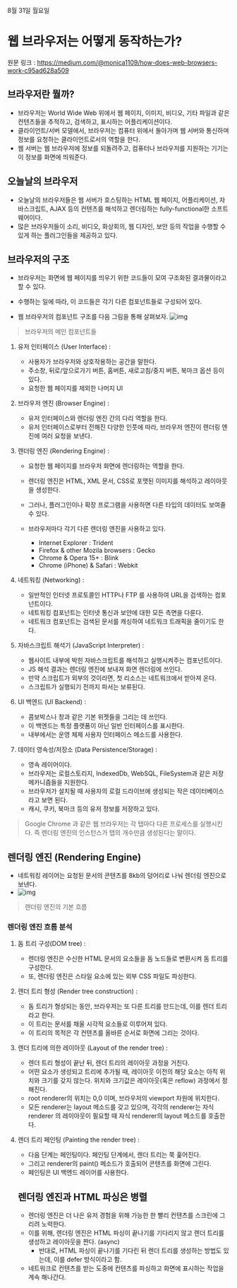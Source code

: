 8월 31일 월요일

# 웹 브라우저는 어떻게 동작하는가?



원문 링크 : https://medium.com/@monica1109/how-does-web-browsers-work-c95ad628a509







## 브라우저란 뭘까?

* 브라우저는 World Wide Web 위에서 웹 페이지, 이미지, 비디오, 기타 파일과 같은 컨텐츠들을 추적하고, 검색하고, 표시하는 어플리케이션이다.
* 클라이언트/서버 모델에서, 브라우저는 컴퓨터 위에서 돌아가며 웹 서버와 통신하며 정보를 요청하는 클라이언트로서의 역할을 한다.
* 웹 서버는 웹 브라우저에 정보를 되돌려주고, 컴퓨터나 브라우저를 지원하는 기기는 이 정보를 화면에 띄워준다.



## 오늘날의 브라우저

* 오늘날의 브라우저들은 웹 서버가 호스팅하는 HTML 웹 페이지, 어플리케이션, 자바스크립트, AJAX 등의 컨텐츠를 해석하고 렌더링하는 fully-functional한 소프트웨어이다.
* 많은 브라우저들이 소리, 비디오, 화상회의, 웹 디자인, 보안 등의 작업을 수행할 수 있게 하는 플러그인들을 제공하고 있다.



## 브라우저의 구조

* 브라우저는 화면에 웹 페이지를 띄우기 위한 코드들이 모여 구조화된 결과물이라고 할 수 있다.
* 수행하는 일에 따라, 이 코드들은 각기 다른 컴포넌트들로 구성되어 있다.

* 웹 브라우저의 컴포넌트 구조를 다음 그림을 통해 살펴보자.
![img](https://miro.medium.com/max/624/1*RL0pnuf_hmLJ76oY6DViZw.png)

> 브라우저의 메인 컴포넌트들



1. 유저 인터페이스 (User Interface) :

   * 사용자가 브라우저와 상호작용하는 공간을 말한다.
   * 주소창, 뒤로/앞으로가기 버튼, 홈버튼, 새로고침/중지 버튼, 북마크 옵션 등이 있다.
   * 요청한 웹 페이지를 제외한 나머지 UI

   

2. 브라우저 엔진 (Browser Engine) :

   * 유저 인터페이스와 렌더링 엔진 간의 다리 역할을 한다.
   * 유저 인터페이스로부터 전해진 다양한 인풋에 따라, 브라우저 엔진이 렌더링 엔진에 여러 요청을 보낸다.

   

3. 렌더링 엔진 (Rendering Engine) : 

   * 요청한 웹 페이지를 브라우저 화면에 렌더링하는 역할을 한다.

   * 렌더링 엔진은 HTML, XML 문서, CSS로 포맷된 이미지를 해석하고 레이아웃을 생성한다.

   * 그러나, 플러그인이나 확장 프로그램을 사용하면 다른 타입의 데이터도 보여줄 수 있다.

   * 브라우저마다 각기 다른 렌더링 엔진을 사용하고 있다.

     * Internet Explorer : Trident
     * Firefox & other Mozila browsers : Gecko
     * Chrome & Opera 15+ : Blink
     * Chrome (iPhone) & Safari : Webkit

     

4. 네트워킹 (Networking) :

   * 일반적인 인터넷 프로토콜인 HTTP나 FTP 를 사용하여  URL을 검색하는 컴포넌트이다.
   * 네트워킹 컴포넌트는 인터넷 통신과 보안에 대한 모든 측면을 다룬다.
   * 네트워크 컴포넌트는 검색된 문서를 캐싱하여 네트워크 트래픽을 줄이기도 한다.

   

5. 자바스크립트 해석기 (JavaScript Interpreter) :

   * 웹사이트 내부에 박힌 자바스크립트를 해석하고 실행시켜주는 컴포넌트이다.
   * JS 해석 결과는 렌더링 엔진에 보내져 화면 렌더링에 쓰인다.
   * 만약 스크립트가 외부의 것이라면, 첫 리소스는 네트워크에서 받아져 온다. 
   * 스크립트가 실행되기 전까지 파서는 보류된다.

   

6. UI 백엔드 (UI Backend) :

   * 콤보박스나 창과 같은 기본 위젯들을 그리는 데 쓰인다.
   * 이 백엔드는 특정 플랫폼이 아닌 일반 인터페이스를 표시한다.
   * 내부에서는 운영 체제 사용자 인터페이스 메소드를 사용한다.

   

7. 데이터 영속성/저장소 (Data Persistence/Storage) :

   * 영속 레이어이다.
   * 브라우저는 로컬스토리지, IndexedDb, WebSQL, FileSystem과 같은 저장 메카니즘들을 지원한다.
   * 브라우저가 설치될 때 사용자의 로컬 드라이브에 생성되는 작은 데이터베이스라고 보면 된다.
   * 캐시, 쿠키, 북마크 등의 유저 정보를 저장하고 있다.

> Google Chrome 과 같은 웹 브라우저는 각 탭마다 다른 프로세스를 실행시킨다. 즉 렌더링 엔진의 인스턴스가 탭의 개수만큼 생성된다는 말이다.





## 렌더링 엔진 (Rendering Engine)

* 네트워킹 레이어는 요청된 문서의 콘텐츠를 8kb의 덩어리로 나눠 렌더링 엔진으로 보낸다.
* ![img](https://miro.medium.com/max/750/1*cfQpu6Xvb7e9IiH4CCuiCg.png)

> 렌더링 엔진의 기본 흐름

### 렌더링 엔진 흐름 분석

1. 돔 트리 구성(DOM tree) :

   * 렌더링 엔진은 수신한 HTML 문서의 요소들을 돔 노드들로 변환시켜 돔 트리를 구성한다.
   * 또, 렌더링 엔진은 스타일 요소에 있는 외부 CSS 파일도 파싱한다.

   

2. 렌더 트리 형성 (Render tree construction) :

   * 돔 트리가 형성되는 동안, 브라우저는 또 다른 트리를 만드는데, 이를 렌더 트리 라고 한다.
   * 이 트리는 문서를 채울 시각적 요소들로 이루어져 있다.
   * 이 트리의 목적은 각 컨텐츠를 올바른 순서로 화면에 그리는 것이다.

   

3. 렌더 트리에 의한 레이아웃 (Layout of the render tree) :

   * 렌더 트리 형성이 끝난 뒤, 렌더 트리의 레이아웃 과정을 거친다.
   * 어떤 요소가 생성되고 트리에 추가될 때, 레이아웃 이전의 해당 요소는 아직 위치와 크기를 갖지 않는다. 위치와 크기값은 레이아웃(혹은 reflow) 과정에서 정해진다.
   * root renderer의 위치는 0,0 이며, 브라우저의 viewport 차원에 위치한다.
   * 모든 renderer는 layout 메소드를 갖고 있으며, 각각의 renderer는 자식 renderer 의 레이아웃이 필요할 때 자식 renderer의  layout 메소드를 호출한다.

   

4. 렌더 트리 페인팅 (Painting the render tree) :

   * 다음 단계는 페인팅이다. 페인팅 단계에서, 렌더 트리는 쭉 훑어진다.
   * 그리고 renderer의 paint() 메소드가 호출되어 콘텐츠를 화면에 그린다.
   * 페인팅은 UI 백엔드 레이어를 사용한다.

   

   ## 렌더링 엔진과 HTML 파싱은 병렬

   * 렌더링 엔진은 더 나은 유저 경험을 위해 가능한 한 빨리 컨텐츠를 스크린에 그리려 노력한다.
   * 이를 위해, 렌더링 엔진은 HTML 파싱이 끝나기를 기다리지 않고 렌더 트리를 생성하고 레이아웃을 짠다. (async)
     * 반대로, HTML 파싱이 끝나기를 기다린 뒤 렌더 트리를 생성하는 방법도 있는데, 이를 defer 방식이라고 함.
   * 네트워크로 컨텐츠를 받는 도중에 컨텐츠를 파싱하고 화면에 표시하는 작업을 계속 해나간다.

